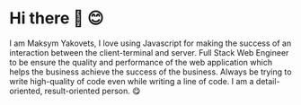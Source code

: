 # Hi there 👋 😊
I am Maksym Yakovets, I love using Javascript for making the success of an interaction between the client-terminal and server.
Full Stack Web Engineer to be ensure the quality and performance of the web application which helps the business achieve the success of the business.
Always be trying to write high-quality of code even while writing a line of code.
I am a detail-oriented, result-oriented person. 😋
